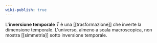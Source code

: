```yaml
---
wiki-publish: true
---
```

L'**inversione temporale** $\hat{T}$ è una [[trasformazione]] che inverte la dimensione temporale. L'universo, almeno a scala macroscopica, non mostra [[simmetria]] sotto inversione temporale.